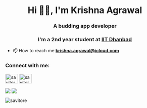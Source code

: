 <h1 align="center">Hi 👋🏻, I'm Krishna Agrawal </h1>
<h3 align="center">A budding app developer</h3>
<h3 align="center">I'm a 2nd year student at
     <a href="https://www.iitism.ac.in/">IIT Dhanbad</a></h3>

- 📫 How to reach me **krishna.agrawal@icloud.com**
<h3 align="left">Connect with me:</h3>
<p align="left">
<a href="https://linkedin.com/in/krishnaaag" target="blank"><img align="center" src="https://cdn.jsdelivr.net/npm/simple-icons@3.0.1/icons/linkedin.svg" alt="savitore" height="30" width="40" /></a>
<a href="https://instagram.com/krishna_aag" target="blank"><img align="center" src="https://cdn.jsdelivr.net/npm/simple-icons@3.0.1/icons/instagram.svg" alt="savitore" height="30" width="40" /></a>
</p>

<img align="center" src="https://github-readme-stats.vercel.app/api?username=savitore&bg_color=30,e96443,904e95&title_color=fff&text_color=fff">
<img align="center" src="https://github-readme-stats.vercel.app/api/top-langs/?username=savitore&layout=compact">


<p align="left"> <img src="https://komarev.com/ghpvc/?username=savitore&label=Profile%20views&color=0e75b6&style=flat" alt="savitore" /> </p><h1 align="left"> 
  
</h1>
